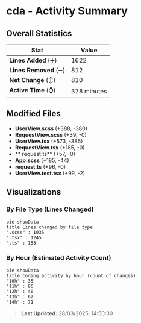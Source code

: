 # cda - Activity Summary 

## Overall Statistics

| Stat                   | Value                                                             |
| ---------------------- | ----------------------------------------------------------------- |
| **Lines Added** (➕)   | 1622                                          |
| **Lines Removed** (➖) | 812                                        |
| **Net Change** (↕)    | 810                |
| **Active Time** (⌚)   | 378 minutes |


## Modified Files
- **UserView.scss** (+388, -380)
- **RequestView.scss** (+39, -0)
- **UserView.tsx** (+573, -386)
- **RequestView.tsx** (+185, -0)
- ** request.ts** (+57, -0)
- **App.scss** (+185, -44)
- **request.ts** (+96, -0)
- **UserView.test.tsx** (+99, -2)

## Visualizations

### By File Type (Lines Changed)

```mermaid
pie showData
title Lines changed by file type
".scss" : 1036
".tsx" : 1245
".ts" : 153
```

### By Hour (Estimated Activity Count)

```mermaid
pie showData
title Coding activity by hour (count of changes)
"10h" : 35
"11h" : 86
"12h" : 40
"13h" : 62
"14h" : 71
```


> **Last Updated:** 28/03/2025, 14:50:30